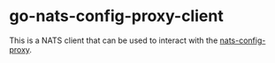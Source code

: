 # go-nats-config-proxy-client
This is a NATS client that can be used to interact with the [nats-config-proxy](https://github.com/jonaslagoni/nats-config-proxy).
